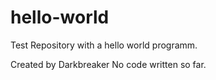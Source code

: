 # hello-world
Test Repository with a hello world programm.

Created by Darkbreaker
No code written so far.
